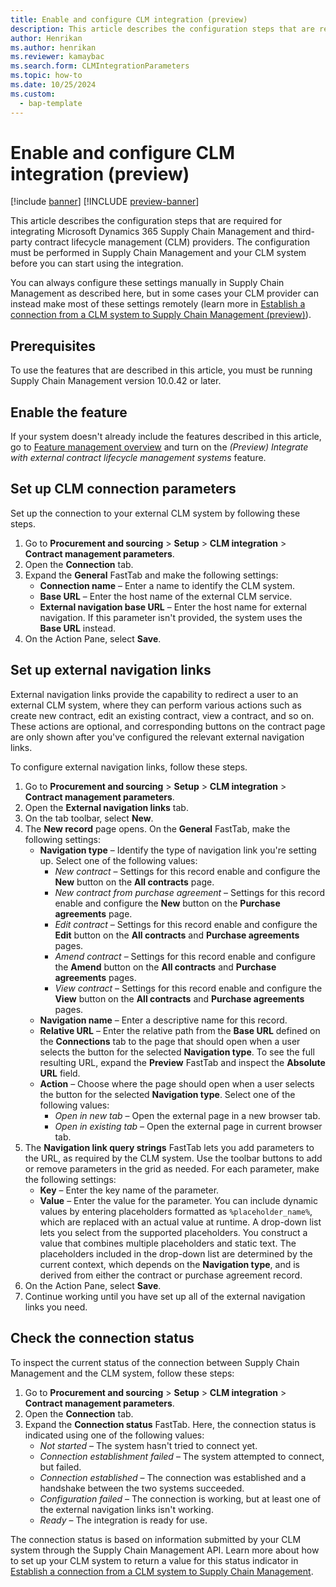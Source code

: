 ```yaml
---
title: Enable and configure CLM integration (preview)
description: This article describes the configuration steps that are required for integrating Microsoft Dynamics 365 Supply Chain Management and third-party contract lifecycle management providers
author: Henrikan
ms.author: henrikan
ms.reviewer: kamaybac
ms.search.form: CLMIntegrationParameters
ms.topic: how-to
ms.date: 10/25/2024
ms.custom: 
  - bap-template
---
```


# Enable and configure CLM integration (preview)

[!include [banner](../../../includes/banner.md)]
[!INCLUDE [preview-banner](~/../shared-content/shared/preview-includes/preview-banner.md)]
<!-- KFM: Preview until 10.0.43 GA  -->

This article describes the configuration steps that are required for integrating Microsoft Dynamics 365 Supply Chain Management and third-party contract lifecycle management (CLM) providers. The configuration must be performed in Supply Chain Management and your CLM system before you can start using the integration.

You can always configure these settings manually in Supply Chain Management as described here, but in some cases your CLM provider can instead make most of these settings remotely (learn more in [Establish a connection from a CLM system to Supply Chain Management (preview)](clm-establish-connection.md)).

## Prerequisites

To use the features that are described in this article, you must be running Supply Chain Management version 10.0.42 or later.

## Enable the feature

If your system doesn't already include the features described in this article, go to [Feature management overview](../../../../fin-ops-core/fin-ops/get-started/feature-management/feature-management-overview.md) and turn on the *(Preview) Integrate with external contract lifecycle management systems* feature.

## Set up CLM connection parameters

Set up the connection to your external CLM system by following these steps.

1. Go to **Procurement and sourcing** \> **Setup** \> **CLM integration** \> **Contract management parameters**.
1. Open the **Connection** tab.
1. Expand the **General** FastTab and make the following settings:
    - **Connection name** – Enter a name to identify the CLM system.
    - **Base URL** – Enter the host name of the external CLM service. <!--KFM: We should explain a bit more about how these two URLs are different and/or used. -->
    - **External navigation base URL** – Enter the host name for external navigation. If this parameter isn't provided, the system uses the **Base URL** instead.
1. On the Action Pane, select **Save**.

## Set up external navigation links

External navigation links provide the capability to redirect a user to an external CLM system, where they can perform various actions such as create new contract, edit an existing contract, view a contract, and so on. These actions are optional, and corresponding buttons on the contract page are only shown after you've configured the relevant external navigation links.

To configure external navigation links, follow these steps.

1. Go to **Procurement and sourcing** \> **Setup** \> **CLM integration** \> **Contract management parameters**.
1. Open the **External navigation links** tab.
1. On the tab toolbar, select **New**.
1. The **New record** page opens. On the **General** FastTab, make the following settings:
    - **Navigation type** – Identify the type of navigation link you're setting up. Select one of the following values:
        - *New contract* – Settings for this record enable and configure the **New** button on the **All contracts** page.
        - *New contract from purchase agreement* – Settings for this record enable and configure the **New** button on the **Purchase agreements** page.
        - *Edit contract* – Settings for this record enable and configure the **Edit** button on the **All contracts** and **Purchase agreements** pages.
        - *Amend contract* – Settings for this record enable and configure the **Amend** button on the **All contracts** and **Purchase agreements** pages.
        - *View contract* – Settings for this record enable and configure the **View** button on the **All contracts** and **Purchase agreements** pages.  
    - **Navigation name** – Enter a descriptive name for this record.
    - **Relative URL** – Enter the relative path from the **Base URL** defined on the **Connections** tab to the page that should open when a user selects the button for the selected **Navigation type**. To see the full resulting URL, expand the **Preview** FastTab and inspect the **Absolute URL** field.
    - **Action** – Choose where the page should open when a user selects the button for the selected **Navigation type**. Select one of the following values:
       - *Open in new tab* – Open the external page in a new browser tab.
       - *Open in existing tab* – Open the external page in current browser tab.
1. The **Navigation link query strings** FastTab lets you add parameters to the URL, as required by the CLM system. Use the toolbar buttons to add or remove parameters in the grid as needed. For each parameter, make the following settings:
    - **Key** – Enter the key name of the parameter.
    - **Value** – Enter the value for the parameter. You can include dynamic values by entering placeholders formatted as `%placeholder_name%`, which are replaced with an actual value at runtime. A drop-down list lets you select from the supported placeholders. You construct a value that combines multiple placeholders and static text. The placeholders included in the drop-down list are determined by the current context, which depends on the **Navigation type**, and is derived from either the contract or purchase agreement record.
1. On the Action Pane, select **Save**.
1. Continue working until you have set up all of the external navigation links you need.

## Check the connection status

To inspect the current status of the connection between Supply Chain Management and the CLM system, follow these steps:

1. Go to **Procurement and sourcing** \> **Setup** \> **CLM integration** \> **Contract management parameters**.
1. Open the **Connection** tab.
1. Expand the **Connection status** FastTab. Here, the connection status is indicated using one of the following values:
    - *Not started* – The system hasn't tried to connect yet.
    - *Connection establishment failed* – The system attempted to connect, but failed.
    - *Connection established* – The connection was established and a handshake between the two systems succeeded.
    - *Configuration failed* – The connection is working, but at least one of the external navigation links isn't working.
    - *Ready* – The integration is ready for use.

The connection status is based on information submitted by your CLM system through the Supply Chain Management API. Learn more about how to set up your CLM system to return a value for this status indicator in [Establish a connection from a CLM system to Supply Chain Management](clm-establish-connection.md).
